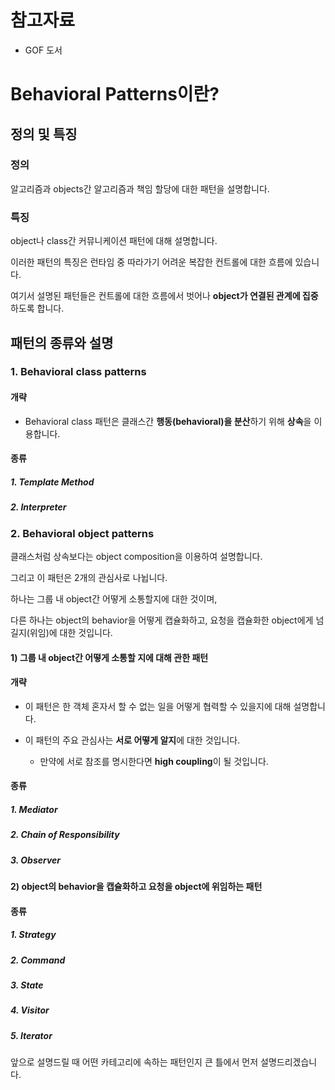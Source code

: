# 참고자료

* GOF 도서



# Behavioral Patterns이란?

## 정의 및 특징

### 정의

알고리즘과 objects간 알고리즘과 책임 할당에 대한 패턴을 설명합니다.

### 특징

object나 class간 커뮤니케이션 패턴에 대해 설명합니다.

이러한 패턴의 특징은 런타임 중 따라가기 어려운 복잡한 컨트롤에 대한 흐름에 있습니다.

여기서 설명된 패턴들은 컨트롤에 대한 흐름에서 벗어나 **object가 연결된 관계에 집중**하도록 합니다.



## 패턴의 종류와 설명

### 1. Behavioral class patterns

#### 개략

* Behavioral class 패턴은 클래스간 **행동(behavioral)을 분산**하기 위해 **상속**을 이용합니다.

#### 종류

##### 1. Template Method

##### 2. Interpreter



### 2. Behavioral object patterns

클래스처럼 상속보다는 object composition을 이용하여 설명합니다. 

그리고 이 패턴은 2개의 관심사로 나뉩니다. 

하나는 그룹 내 object간 어떻게 소통할지에 대한 것이며, 

다른 하나는 object의 behavior을 어떻게 캡슐화하고, 요청을 캡슐화한 object에게 넘길지(위임)에 대한 것입니다.





#### 1) 그룹 내 object간 어떻게 소통할 지에 대해 관한 패턴

#### **개략**

* 이 패턴은 한 객체 혼자서 할 수 없는 일을 어떻게 협력할 수 있을지에 대해 설명합니다.

* 이 패턴의 주요 관심사는 **서로 어떻게 알지**에 대한 것입니다.
  * 만약에 서로 참조를 명시한다면 **high coupling**이 될 것입니다.

#### 종류

##### 1. Mediator

##### 2. Chain of Responsibility

##### 3. Observer



#### 2) object의 behavior을 캡슐화하고 요청을 object에 위임하는 패턴

#### 종류

##### 1. Strategy

##### 2. Command

##### 3. State

##### 4. Visitor

##### 5. Iterator



앞으로 설명드릴 때 어떤 카테고리에 속하는 패턴인지 큰 틀에서 먼저 설명드리겠습니다.
